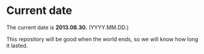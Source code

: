 # Current date

The current date is **2013.08.30.** (YYYY.MM.DD.)

This repository will be good when the world ends, so we will know how long it lasted.